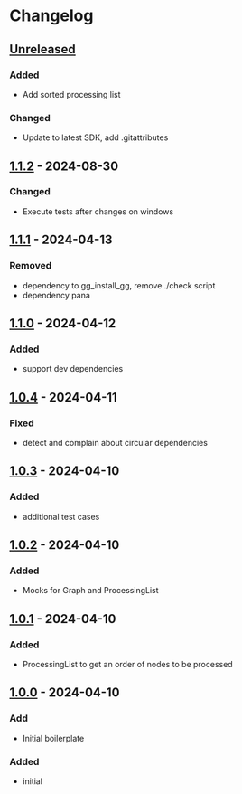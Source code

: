 # Changelog

## [Unreleased]

### Added

- Add sorted processing list

### Changed

- Update to latest SDK, add .gitattributes

## [1.1.2] - 2024-08-30

### Changed

- Execute tests after changes on windows

## [1.1.1] - 2024-04-13

### Removed

- dependency to gg\_install\_gg, remove ./check script
- dependency pana

## [1.1.0] - 2024-04-12

### Added

- support dev dependencies

## [1.0.4] - 2024-04-11

### Fixed

- detect and complain about circular dependencies

## [1.0.3] - 2024-04-10

### Added

- additional test cases

## [1.0.2] - 2024-04-10

### Added

- Mocks for Graph and ProcessingList

## [1.0.1] - 2024-04-10

### Added

- ProcessingList to get an order of nodes to be processed

## [1.0.0] - 2024-04-10

### Add

- Initial boilerplate

### Added

- initial

[Unreleased]: https://github.com/inlavigo/gg_local_package_dependencies/compare/1.1.2...HEAD
[1.1.2]: https://github.com/inlavigo/gg_local_package_dependencies/compare/1.1.1...1.1.2
[1.1.1]: https://github.com/inlavigo/gg_local_package_dependencies/compare/1.1.0...1.1.1
[1.1.0]: https://github.com/inlavigo/gg_local_package_dependencies/compare/1.0.4...1.1.0
[1.0.4]: https://github.com/inlavigo/gg_local_package_dependencies/compare/1.0.3...1.0.4
[1.0.3]: https://github.com/inlavigo/gg_local_package_dependencies/compare/1.0.2...1.0.3
[1.0.2]: https://github.com/inlavigo/gg_local_package_dependencies/compare/1.0.1...1.0.2
[1.0.1]: https://github.com/inlavigo/gg_local_package_dependencies/compare/1.0.0...1.0.1
[1.0.0]: https://github.com/inlavigo/gg_local_package_dependencies/tag/%tag
